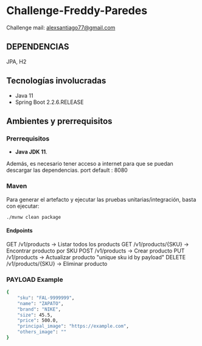 # Challenge-Freddy-Paredes

Challenge
mail: alexsantiago77@gmail.com

## DEPENDENCIAS

JPA, H2

## Tecnologías involucradas

* Java 11
* Spring Boot 2.2.6.RELEASE

## Ambientes y prerrequisitos

### Prerrequisitos

* **Java JDK 11**. 

Además, es necesario tener acceso a internet para que se puedan descargar las dependencias.
port default : 8080
### Maven

Para generar el artefacto y ejecutar las pruebas unitarias/integración, basta con ejecutar:

```text
./mvnw clean package
```
#### Endpoints

GET     /v1/products  -> Listar todos los products
GET     /v1/products/{SKU}  -> Encontrar producto por SKU
POST    /v1/products        -> Crear producto
PUT     /v1/products        -> Actualizar producto "unique sku id by payload"
DELETE  /v1/products/{SKU}  -> Eliminar producto



### PAYLOAD Example

```sh
{
    "sku": "FAL-9999999",
    "name": "ZAPATO",
    "brand": "NIKE",
    "size": 45.5,
    "price": 500.0,
    "principal_image": "https://example.com",
    "others_image": ""
}



